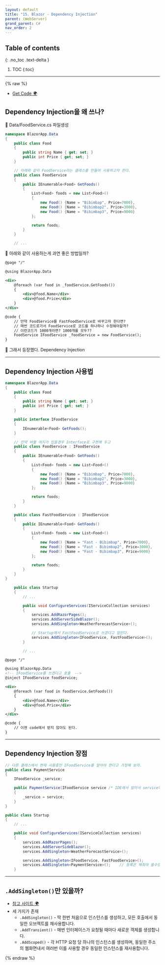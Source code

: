 ```yaml
---
layout: default
title: "15. Blazor - Dependency Injection"
parent: (WebServer)
grand_parent: C#
nav_order: 2
---
```


## Table of contents
{: .no_toc .text-delta }

1. TOC
{:toc}

---

{% raw %}

* [Get Code 🌍](https://github.com/EasyCoding-7/AspNetTutorial/tree/15.Dependency)

## Dependency Injection을 왜 쓰나?

🍥 Data/FoodService.cs 파일생성

```cs
namespace BlazorApp.Data
{
    public class Food
    {
        public string Name { get; set; }
        public int Price { get; set; }
    }

    // 아래와 같이 FoodService라는 클래스를 만들어 사용하고자 한다.
    public class FoodService
    {
        public IEnumerable<Food> GetFoods()
        {
            List<Food> foods = new List<Food>()
            {
                new Food() {Name = "Bibimbap", Price=7000},
                new Food() {Name = "Bibimbap2", Price=3000},
                new Food() {Name = "Bibimbap3", Price=9000}
            };

            return foods;
        }
    }

    // ...
```

🍥 아래와 같이 사용하는게 과연 좋은 방법일까?

```xml
@page "/"

@using BlazorApp.Data

<div>
    @foreach (var food in _foodService.GetFoods())
    {
        <div>@food.Name</div>
        <div>@food.Price</div>
    }
</div>

@code {
    // 만약 FoodService를 FastFoodService로 바꾸고자 한다면?
    // 매번 코드로가서 FoodService로 코드를 하나하나 수정해야할까?
    // 이런코드가 1000개라면? 1000개를 모두??
    FoodService IFoodService _foodService = new FoodService();
}
```

🍥 그래서 등장했다. Dependency Injection

---

## Dependency Injection 사용법

```cs
namespace BlazorApp.Data
{
    public class Food
    {
        public string Name { get; set; }
        public int Price { get; set; }
    }

    public interface IFoodService
    {
        IEnumerable<Food> GetFoods();
    }

    // 만약 바뀔 여지가 있을경우 Interface로 구현해 두고
    public class FoodService : IFoodService
    {
        public IEnumerable<Food> GetFoods()
        {
            List<Food> foods = new List<Food>()
            {
                new Food() {Name = "Bibimbap", Price=7000},
                new Food() {Name = "Bibimbap2", Price=3000},
                new Food() {Name = "Bibimbap3", Price=9000}
            };

            return foods;
        }
    }

    public class FastFoodService : IFoodService
    {
        public IEnumerable<Food> GetFoods()
        {
            List<Food> foods = new List<Food>()
            {
                new Food() {Name = "Fast - Bibimbap", Price=7000},
                new Food() {Name = "Fast - Bibimbap2", Price=3000},
                new Food() {Name = "Fast - Bibimbap3", Price=9000}
            };

            return foods;
        }
    }
}
```

```cs
    public class Startup
    {
        // ...

        public void ConfigureServices(IServiceCollection services)
        {
            services.AddRazorPages();
            services.AddServerSideBlazor();
            services.AddSingleton<WeatherForecastService>();

            // Startup에서 FastFoodService로 쓰겠다고 알린다.
            services.AddSingleton<IFoodService, FastFoodService>();
        }

        // ...
```

```xml
@page "/"

@using BlazorApp.Data
<!-- IFoodService를 쓰겠다고 호출  -->
@inject IFoodService foodService;

<div>
    @foreach (var food in foodService.GetFoods())
    {
        <div>@food.Name</div>
        <div>@food.Price</div>
    }
</div>

@code {
    // 이젠 code에서 받지 않아도 된다.
}
```

---

##  Dependency Injection 장점

```cs
// 다른 클래스에서 현재 사용중인 IFoodService를 알아야 한다고 가정해 보자.
public class PaymentService
{
    IFoodService _service;

    public PaymentService(IFoodService service /* IDE에서 알아서 service에 현재 사용중인 IFoodService를 넣어준다. */)
    {
        _service = service;
    }
}
```

```cs
public class Startup
{
    // ...

    public void ConfigureServices(IServiceCollection services)
    {
        services.AddRazorPages();
        services.AddServerSideBlazor();
        services.AddSingleton<WeatherForecastService>();

        services.AddSingleton<IFoodService, FastFoodService>();
        services.AddSingleton<PaymentService>();    // 등록은 해줘야 쓸수있음.
    }
```

---

## `.AddSingleton()`만 있을까?

* [참고 사이트 🌍](https://aspdotnet.tistory.com/2108)
* 세 가지가 존재
    * `.AddSingleton()` -  딱 한번 처음으로 인스턴스를 생성하고, 모든 호출에서 동일한 오브젝트를 재사용합니다.
    * `.AddTransient()` - 매번 인터페이스가 요청될 때마다 새로운 객체를 생성합니다.
    * `.AddScoped()` - 각 HTTP 요청 당 하나의 인스턴스를 생성하며, 동일한 주소의 웹화면내서 여러번 이를 사용할 경우 동일한 인스턴스를 재사용합니다.

{% endraw %}